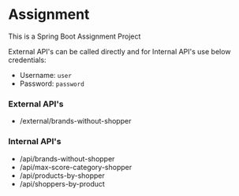 # Assignment
This is a Spring Boot Assignment Project

External API's can be called directly and for Internal API's use below credentials: 
- Username: `user` 
- Password: `password`

### External API's 
- /external/brands-without-shopper

### Internal API's
- /api/brands-without-shopper
- /api/max-score-category-shopper
- /api/products-by-shopper
- /api/shoppers-by-product

